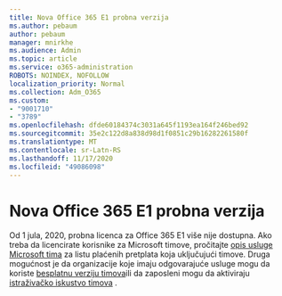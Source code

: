 ```yaml
---
title: Nova Office 365 E1 probna verzija
ms.author: pebaum
author: pebaum
manager: mnirkhe
ms.audience: Admin
ms.topic: article
ms.service: o365-administration
ROBOTS: NOINDEX, NOFOLLOW
localization_priority: Normal
ms.collection: Adm_O365
ms.custom:
- "9001710"
- "3789"
ms.openlocfilehash: dfde60184374c3031a645f1193ea164f246bed92
ms.sourcegitcommit: 35e2c122d8a838d98d1f0851c29b16282261580f
ms.translationtype: MT
ms.contentlocale: sr-Latn-RS
ms.lasthandoff: 11/17/2020
ms.locfileid: "49086098"
---
```

# <a name="new-office-365-e1-trial"></a>Nova Office 365 E1 probna verzija

Od 1 jula, 2020, probna licenca za Office 365 E1 više nije dostupna. Ako treba da licencirate korisnike za Microsoft timove, pročitajte [opis usluge Microsoft tima](https://docs.microsoft.com/office365/servicedescriptions/teams-service-description) za listu plaćenih pretplata koja uključujući timove. Druga mogućnost je da organizacije koje imaju odgovarajuće usluge mogu da koriste [besplatnu verziju timova](https://support.office.com/article/Welcome-to-Microsoft-Teams-free-6d79a648-6913-4696-9237-ed13de64ae3c)ili da zaposleni mogu da aktiviraju [istraživačko iskustvo timova](https://docs.microsoft.com/MicrosoftTeams/teams-exploratory) .
